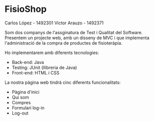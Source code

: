 # FisioShop

Carlos López - 1492301
Victor Arauzo - 1492371

Som dos companys de l'assginatura de Test i Qualitat del Software.
Presentem un projecte web, amb un disseny de MVC i que implementa l'administració de la compra de productes de fisioteràpia.

Ho implementarem amb diferents tecnologies:
  - Back-end: Java
  - Testing: JUnit (llibreria de Java)
  - Front-end: HTML i CSS

La nostra pàgina web tindrà cinc diferents funcionalitats:
  - Pàgina d'inici
  - Qui som
  - Compres
  - Formulari log-in
  - Log-out
